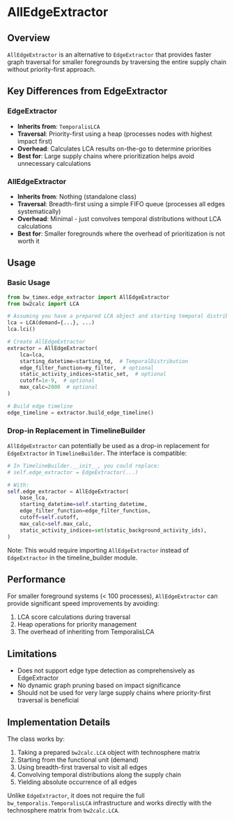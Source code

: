 # AllEdgeExtractor

## Overview

`AllEdgeExtractor` is an alternative to `EdgeExtractor` that provides faster graph traversal for smaller foregrounds by traversing the entire supply chain without priority-first approach.

## Key Differences from EdgeExtractor

### EdgeExtractor
- **Inherits from**: `TemporalisLCA`
- **Traversal**: Priority-first using a heap (processes nodes with highest impact first)
- **Overhead**: Calculates LCA results on-the-go to determine priorities
- **Best for**: Large supply chains where prioritization helps avoid unnecessary calculations

### AllEdgeExtractor
- **Inherits from**: Nothing (standalone class)
- **Traversal**: Breadth-first using a simple FIFO queue (processes all edges systematically)
- **Overhead**: Minimal - just convolves temporal distributions without LCA calculations
- **Best for**: Smaller foregrounds where the overhead of prioritization is not worth it

## Usage

### Basic Usage

```python
from bw_timex.edge_extractor import AllEdgeExtractor
from bw2calc import LCA

# Assuming you have a prepared LCA object and starting temporal distribution
lca = LCA(demand={...}, ...)
lca.lci()

# Create AllEdgeExtractor
extractor = AllEdgeExtractor(
    lca=lca,
    starting_datetime=starting_td,  # TemporalDistribution
    edge_filter_function=my_filter,  # optional
    static_activity_indices=static_set,  # optional
    cutoff=1e-9,  # optional
    max_calc=2000  # optional
)

# Build edge timeline
edge_timeline = extractor.build_edge_timeline()
```

### Drop-in Replacement in TimelineBuilder

`AllEdgeExtractor` can potentially be used as a drop-in replacement for `EdgeExtractor` in `TimelineBuilder`. The interface is compatible:

```python
# In TimelineBuilder.__init__, you could replace:
# self.edge_extractor = EdgeExtractor(...)

# With:
self.edge_extractor = AllEdgeExtractor(
    base_lca,
    starting_datetime=self.starting_datetime,
    edge_filter_function=edge_filter_function,
    cutoff=self.cutoff,
    max_calc=self.max_calc,
    static_activity_indices=set(static_background_activity_ids),
)
```

Note: This would require importing `AllEdgeExtractor` instead of `EdgeExtractor` in the timeline_builder module.

## Performance

For smaller foreground systems (< 100 processes), `AllEdgeExtractor` can provide significant speed improvements by avoiding:
1. LCA score calculations during traversal
2. Heap operations for priority management
3. The overhead of inheriting from TemporalisLCA

## Limitations

- Does not support edge type detection as comprehensively as EdgeExtractor
- No dynamic graph pruning based on impact significance
- Should not be used for very large supply chains where priority-first traversal is beneficial

## Implementation Details

The class works by:
1. Taking a prepared `bw2calc.LCA` object with technosphere matrix
2. Starting from the functional unit (demand)
3. Using breadth-first traversal to visit all edges
4. Convolving temporal distributions along the supply chain
5. Yielding absolute occurrence of all edges

Unlike `EdgeExtractor`, it does not require the full `bw_temporalis.TemporalisLCA` infrastructure and works directly with the technosphere matrix from `bw2calc.LCA`.
